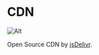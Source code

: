 # CDN

![Alt](https://repobeats.axiom.co/api/embed/3a6b270765d0c7ec19b2b097a75e2c1e20cb7d3c.svg)

Open Source CDN by [jsDelivr](https://www.jsdelivr.com/).
